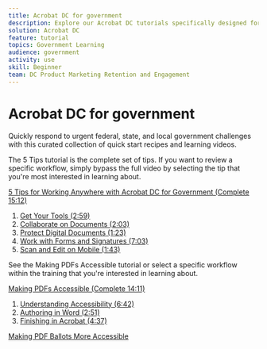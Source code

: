 ```yaml
---
title: Acrobat DC for government
description: Explore our Acrobat DC tutorials specifically designed for federal, state, and local government
solution: Acrobat DC
feature: tutorial
topics: Government Learning
audience: government
activity: use
skill: Beginner
team: DC Product Marketing Retention and Engagement
---
```


# Acrobat DC for government

Quickly respond to urgent federal, state, and local government challenges with this curated collection of quick start recipes and learning videos.

The 5 Tips tutorial is the complete set of tips. If you want to review a specific workflow, simply bypass the full video by selecting the tip that you're most interested in learning about.

[5 Tips for Working Anywhere with Acrobat DC for Government (Complete 15:12)](5-tips-for-working-anywhere-with-acrobat-dc-for-government.md) 
1. [Get Your Tools (2:59)](get-your-tools.md)
1. [Collaborate on Documents (2:03)](collaborate-on-documents.md)
1. [Protect Digital Documents (1:23)](protect-digital-documents.md)
1. [Work with Forms and Signatures (7:03)](work-with-forms-and-signatures.md)
1. [Scan and Edit on Mobile (1:43)](scan-and-edit-on-mobile.md)

See the Making PDFs Accessible tutorial or select a specific workflow within the training that you're interested in learning about.

[Making PDFs Accessible (Complete 14:11)](making-pdfs-accessible.md)
1. [Understanding Accessibility (6:42)](understanding-accessibility.md)
1. [Authoring in Word (2:51)](authoring-in-word.md)
1. [Finishing in Acrobat (4:37)](finishing-in-acrobat.md)

[Making PDF Ballots More Accessible](making-pdf-ballots-accessible.md)
